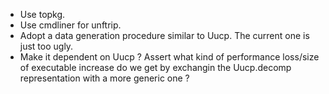 * Use topkg.
* Use cmdliner for unftrip.
* Adopt a data generation procedure similar to Uucp. The current one
  is just too ugly.
* Make it dependent on Uucp ? Assert what kind of performance
  loss/size of executable increase do we get by exchangin the
  Uucp.decomp representation with a more generic one ?
  
